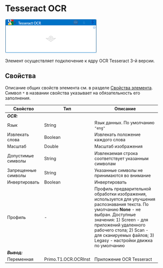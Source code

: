 # Tesseract OCR

![](<../../../../.gitbook/assets/google_ocr.png>)

Элемент осуществляет подключение к ядру OCR Tesseract 3-й версии. 

## Свойства
Описание общих свойств элемента см. в разделе [Свойства элемента](https://docs.primo-rpa.ru/primo-rpa/primo-studio/process/elements#svoistva-elementa).\
Символ `*` в названии свойства указывает на обязательность его заполнения.

| Свойство             | Тип                   | Описание                                      |
| -------------------- | --------------------- | --------------------------------------------- |
| ***OCR:*** | |  |
| Язык | String | Язык данных. По умолчанию `"eng"` |
| Извлекать слова | Boolean | Извлекать положение каждого слова |
| Масштаб | Double | Масштаб изображения |
| Допустимые символы | String | Извлекаемая строка соответствует указанным символам |
| Запрещенные символы | String | Указанные символы не принимаются во внимание |
| Инвертировать | Boolean | Инвертировать |
| Профиль | - | Профиль предварительной обработки изображения, используется для улучшения распознавания текста. По умолчанию **None** - не выбран. Доступные значения: 1) Screen - для приложений удаленного рабочего стола; 2) Scan - для сканируемых файлов; 3) Legasy - настройки движка по умолчанию |
| ***Вывод:***  |  |  |
| Переменная | Primo.T1.OCR.OCRInst | Приложение OCR Tesseract |

